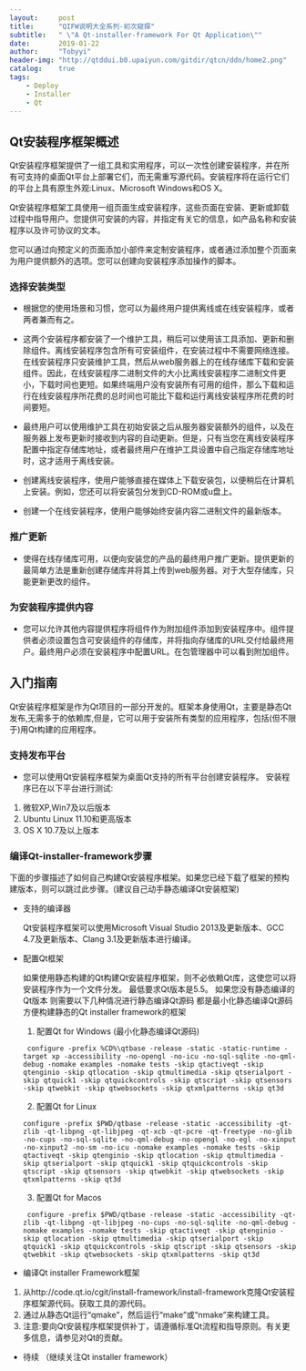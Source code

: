 ```yaml
---
layout:     post
title:      "QIFW说明大全系列-初次窥探"
subtitle:   " \"A Qt-installer-framework For Qt Application\""
date:       2019-01-22
author:     "Tobyyi"
header-img: "http://qtddui.b0.upaiyun.com/gitdir/qtcn/ddn/home2.png"
catalog:    true
tags:
    - Deploy
    - Installer
    - Qt
---
```


## Qt安装程序框架概述

 Qt安装程序框架提供了一组工具和实用程序，可以一次性创建安装程序，并在所有可支持的桌面Qt平台上部署它们，而无需重写源代码。安装程序将在运行它们的平台上具有原生外观:Linux、Microsoft Windows和OS X。

Qt安装程序框架工具使用一组页面生成安装程序，这些页面在安装、更新或卸载过程中指导用户。您提供可安装的内容，并指定有关它的信息，如产品名称和安装程序以及许可协议的文本。

您可以通过向预定义的页面添加小部件来定制安装程序，或者通过添加整个页面来为用户提供额外的选项。您可以创建向安装程序添加操作的脚本。

###  选择安装类型

* 根据您的使用场景和习惯，您可以为最终用户提供离线或在线安装程序，或者两者兼而有之。

* 这两个安装程序都安装了一个维护工具，稍后可以使用该工具添加、更新和删除组件。离线安装程序包含所有可安装组件，在安装过程中不需要网络连接。在线安装程序只安装维护工具，然后从web服务器上的在线存储库下载和安装组件。因此，在线安装程序二进制文件的大小比离线安装程序二进制文件更小，下载时间也更短。如果终端用户没有安装所有可用的组件，那么下载和运行在线安装程序所花费的总时间也可能比下载和运行离线安装程序所花费的时间要短。

* 最终用户可以使用维护工具在初始安装之后从服务器安装额外的组件，以及在服务器上发布更新时接收到内容的自动更新。但是，只有当您在离线安装程序配置中指定存储库地址，或者最终用户在维护工具设置中自己指定存储库地址时，这才适用于离线安装。

* 创建离线安装程序，使用户能够直接在媒体上下载安装包，以便稍后在计算机上安装。例如，您还可以将安装包分发到CD-ROM或u盘上。

* 创建一个在线安装程序，使用户能够始终安装内容二进制文件的最新版本。


### 推广更新

* 使得在线存储库可用，以便向安装您的产品的最终用户推广更新。提供更新的最简单方法是重新创建存储库并将其上传到web服务器。对于大型存储库，只能更新更改的组件。


### 为安装程序提供内容

* 您可以允许其他内容提供程序将组件作为附加组件添加到安装程序中。组件提供者必须设置包含可安装组件的存储库，并将指向存储库的URL交付给最终用户。最终用户必须在安装程序中配置URL。在包管理器中可以看到附加组件。


## 入门指南

 Qt安装程序框架是作为Qt项目的一部分开发的。框架本身使用Qt，主要是静态Qt发布,无需多于的依赖库,但是，它可以用于安装所有类型的应用程序，包括(但不限于)用Qt构建的应用程序。


### 支持发布平台

* 您可以使用Qt安装程序框架为桌面Qt支持的所有平台创建安装程序。
安装程序已在以下平台进行测试:
1. 微软XP,Win7及以后版本
2. Ubuntu Linux 11.10和更高版本
3. OS X 10.7及以上版本


### 编译Qt-installer-framework步骤

 下面的步骤描述了如何自己构建Qt安装程序框架。如果您已经下载了框架的预构建版本，则可以跳过此步骤。(建议自己动手静态编译Qt安装框架)

* 支持的编译器
  
   Qt安装程序框架可以使用Microsoft Visual Studio 2013及更新版本、GCC 4.7及更新版本、Clang 3.1及更新版本进行编译。

* 配置Qt框架
  
  如果使用静态构建的Qt构建Qt安装程序框架，则不必依赖Qt库，这使您可以将安装程序作为一个文件分发。
  最低要求Qt版本是5.5。
  如果您没有静态编译的Qt版本 则需要以下几种情况进行静态编译Qt源码
  都是最小化静态编译Qt源码 方便构建静态的Qt installer framework的框架

  1. 配置Qt for Windows (最小化静态编译Qt源码)
   
   ```
    configure -prefix %CD%\qtbase -release -static -static-runtime -target xp -accessibility -no-opengl -no-icu -no-sql-sqlite -no-qml-debug -nomake examples -nomake tests -skip qtactiveqt -skip qtenginio -skip qtlocation -skip qtmultimedia -skip qtserialport -skip qtquick1 -skip qtquickcontrols -skip qtscript -skip qtsensors -skip qtwebkit -skip qtwebsockets -skip qtxmlpatterns -skip qt3d

   ```
  2. 配置Qt for Linux 
   
   ```
   configure -prefix $PWD/qtbase -release -static -accessibility -qt-zlib -qt-libpng -qt-libjpeg -qt-xcb -qt-pcre -qt-freetype -no-glib -no-cups -no-sql-sqlite -no-qml-debug -no-opengl -no-egl -no-xinput -no-xinput2 -no-sm -no-icu -nomake examples -nomake tests -skip qtactiveqt -skip qtenginio -skip qtlocation -skip qtmultimedia -skip qtserialport -skip qtquick1 -skip qtquickcontrols -skip qtscript -skip qtsensors -skip qtwebkit -skip qtwebsockets -skip qtxmlpatterns -skip qt3d
 
   ```
  3. 配置Qt for Macos
   
   ```
    configure -prefix $PWD/qtbase -release -static -accessibility -qt-zlib -qt-libpng -qt-libjpeg -no-cups -no-sql-sqlite -no-qml-debug -nomake examples -nomake tests -skip qtactiveqt -skip qtenginio -skip qtlocation -skip qtmultimedia -skip qtserialport -skip qtquick1 -skip qtquickcontrols -skip qtscript -skip qtsensors -skip qtwebkit -skip qtwebsockets -skip qtxmlpatterns -skip qt3d
 
   ```

* 编译Qt installer Framework框架

 1.  从http://code.qt.io/cgit/install-framework/install-framework克隆Qt安装程序框架源代码。获取工具的源代码。
 2. 通过从静态Qt运行“qmake”，然后运行“make”或“nmake”来构建工具。
 3. 注意:要向Qt安装程序框架提供补丁，请遵循标准Qt流程和指导原则。有关更多信息，请参见对Qt的贡献。

* 待续 （继续关注Qt installer framework）